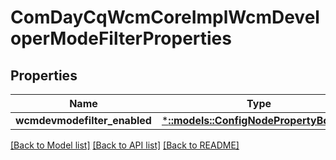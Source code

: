 # ComDayCqWcmCoreImplWcmDeveloperModeFilterProperties

## Properties
Name | Type | Description | Notes
------------ | ------------- | ------------- | -------------
**wcmdevmodefilter_enabled** | [***::models::ConfigNodePropertyBoolean**](configNodePropertyBoolean.md) |  | [optional] 

[[Back to Model list]](../README.md#documentation-for-models) [[Back to API list]](../README.md#documentation-for-api-endpoints) [[Back to README]](../README.md)


